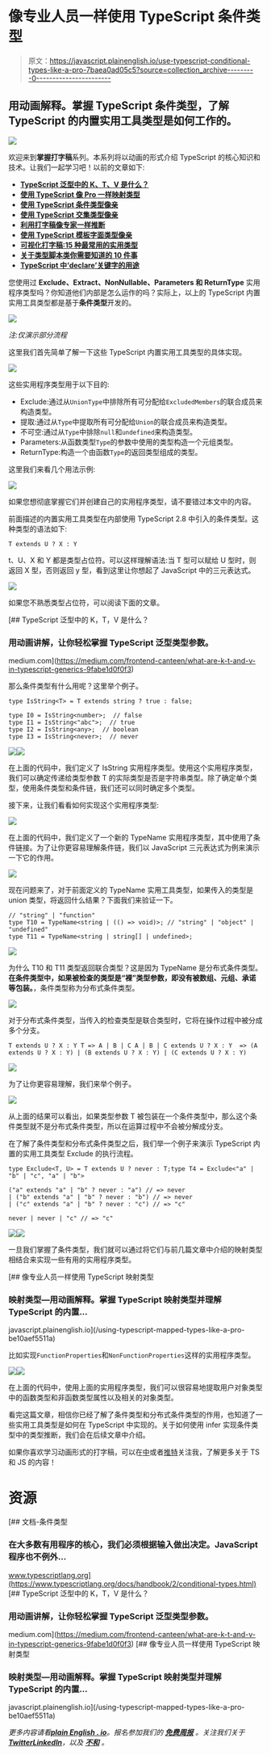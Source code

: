 # 像专业人员一样使用 TypeScript 条件类型

> 原文：<https://javascript.plainenglish.io/use-typescript-conditional-types-like-a-pro-7baea0ad05c5?source=collection_archive---------0----------------------->

## 用动画解释。掌握 TypeScript 条件类型，了解 TypeScript 的内置实用工具类型是如何工作的。

![](img/8a893a3bc204c606a93664f85c9d6898.png)

欢迎来到**掌握打字稿**系列。本系列将以动画的形式介绍 TypeScript 的核心知识和技术。让我们一起学习吧！以前的文章如下:

*   [**TypeScript 泛型中的 K、T、V 是什么？**](https://medium.com/frontend-canteen/what-are-k-t-and-v-in-typescript-generics-9fabe1d0f0f3)
*   [**使用 TypeScript 像 Pro 一样映射类型**](/using-typescript-mapped-types-like-a-pro-be10aef5511a)
*   [**使用 TypeScript 条件类型像亲**](/use-typescript-conditional-types-like-a-pro-7baea0ad05c5)
*   [**使用 TypeScript 交集类型像亲**](/using-typescript-intersection-types-like-a-pro-a55da6a6a5f7)
*   [**利用打字稿像专家一样推断**](https://levelup.gitconnected.com/using-typescript-infer-like-a-pro-f30ab8ab41c7)
*   [**使用 TypeScript 模板字面类型像亲**](https://medium.com/javascript-in-plain-english/how-to-use-typescript-template-literal-types-like-a-pro-2e02a7db0bac)
*   [**可视化打字稿:15 种最常用的实用类型**](/15-utility-types-that-every-typescript-developer-should-know-6cf121d4047c)
*   [**关于类型脚本类你需要知道的 10 件事**](https://levelup.gitconnected.com/10-things-you-need-to-know-about-typescript-classes-f58c57869266)
*   [**TypeScript 中‘declare’关键字的用途**](/purpose-of-declare-keyword-in-typescript-8431d9db2b10)

您使用过 **Exclude、Extract、NonNullable、Parameters 和 ReturnType** 实用程序类型吗？你知道他们内部是怎么运作的吗？实际上，以上的 TypeScript 内置实用工具类型都是基于**条件类型**开发的。

![](img/05e11051ffbf7c6f1cb202af2cf2a548.png)

*注:仅演示部分流程*

这里我们首先简单了解一下这些 TypeScript 内置实用工具类型的具体实现。

![](img/01b590ac3b99c2d47d7c0d0f949647be.png)

这些实用程序类型用于以下目的:

*   Exclude:通过从`UnionType`中排除所有可分配给`ExcludedMembers`的联合成员来构造类型。
*   提取:通过从`Type`中提取所有可分配给`Union`的联合成员来构造类型。
*   不可空:通过从`Type`中排除`null`和`undefined`来构造类型。
*   Parameters:从函数类型`Type`的参数中使用的类型构造一个元组类型。
*   ReturnType:构造一个由函数`Type`的返回类型组成的类型。

这里我们来看几个用法示例:

![](img/71b4c5f0c9869c8cd5eb227109618f12.png)

如果您想彻底掌握它们并创建自己的实用程序类型，请不要错过本文中的内容。

前面描述的内置实用工具类型在内部使用 TypeScript 2.8 中引入的条件类型。这种类型的语法如下:

```
T extends U ? X : Y
```

t、U、X 和 Y 都是类型占位符。可以这样理解语法:当 T 型可以赋给 U 型时，则返回 X 型，否则返回 y 型，看到这里让你想起了 JavaScript 中的三元表达式。

![](img/f07f24e5b5afdbf2a8789673bde0cd32.png)

如果您不熟悉类型占位符，可以阅读下面的文章。

[](https://medium.com/frontend-canteen/what-are-k-t-and-v-in-typescript-generics-9fabe1d0f0f3) [## TypeScript 泛型中的 K，T，V 是什么？

### 用动画讲解，让你轻松掌握 TypeScript 泛型类型参数。

medium.com](https://medium.com/frontend-canteen/what-are-k-t-and-v-in-typescript-generics-9fabe1d0f0f3) 

那么条件类型有什么用呢？这里举个例子。

```
type IsString<T> = T extends string ? true : false;
​
type I0 = IsString<number>;  // false
type I1 = IsString<"abc">;  // true
type I2 = IsString<any>;  // boolean
type I3 = IsString<never>;  // never
```

![](img/6b5ca0bfac33d431626935a7e9942057.png)![](img/bc125f0486c18e0e891c8dca011626a9.png)

在上面的代码中，我们定义了 IsString 实用程序类型。使用这个实用程序类型，我们可以确定传递给类型参数 T 的实际类型是否是字符串类型。除了确定单个类型，使用条件类型和条件链，我们还可以同时确定多个类型。

接下来，让我们看看如何实现这个实用程序类型:

![](img/ca1b0409e7b587a9957ef63aa7ff4e9f.png)

在上面的代码中，我们定义了一个新的 TypeName 实用程序类型，其中使用了条件链接。为了让你更容易理解条件链，我们以 JavaScript 三元表达式为例来演示一下它的作用。

![](img/8c47c684fba2a85320c46cf4d951b158.png)

现在问题来了，对于前面定义的 TypeName 实用工具类型，如果传入的类型是 union 类型，将返回什么结果？下面我们来验证一下。

```
// "string" | "function"
type T10 = TypeName<string | (() => void)>; // "string" | "object" | "undefined"
type T11 = TypeName<string | string[] | undefined>;
```

![](img/56c7c666271f772a6969b72017bd672b.png)

为什么 T10 和 T11 类型返回联合类型？这是因为 TypeName 是分布式条件类型。**在条件类型中，如果被检查的类型是“裸”类型参数，即没有被数组、元组、承诺等包装。**，条件类型称为分布式条件类型。

![](img/02640d3c9ff37f886532faad13092850.png)

对于分布式条件类型，当传入的检查类型是联合类型时，它将在操作过程中被分成多个分支。

```
T extends U ? X : Y T => A | B | C A | B | C extends U ? X : Y  => (A extends U ? X : Y) | (B extends U ? X : Y) | (C extends U ? X : Y)
```

![](img/56ebed5052d395d1906b688088c00d68.png)

为了让你更容易理解，我们来举个例子。

![](img/7b272a77e8542b5ea6143d12286d1dde.png)

从上面的结果可以看出，如果类型参数 T 被包装在一个条件类型中，那么这个条件类型就不是分布式条件类型，所以在运算过程中不会被分解成分支。

在了解了条件类型和分布式条件类型之后，我们举一个例子来演示 TypeScript 内置的实用工具类型 Exclude 的执行流程。

```
type Exclude<T, U> = T extends U ? never : T;type T4 = Exclude<"a" | "b" | "c", "a" | "b">
​
("a" extends "a" | "b" ? never : "a") // => never
| ("b" extends "a" | "b" ? never : "b") // => never
| ("c" extends "a" | "b" ? never : "c") // => "c"
​
never | never | "c" // => "c"
```

![](img/800d73beb34ea27828b1a92803427d44.png)![](img/ee3d3de75acbeb9a028fc55600ab8598.png)

一旦我们掌握了条件类型，我们就可以通过将它们与前几篇文章中介绍的映射类型相结合来实现一些有用的实用程序类型。

[](/using-typescript-mapped-types-like-a-pro-be10aef5511a) [## 像专业人员一样使用 TypeScript 映射类型

### 映射类型—用动画解释。掌握 TypeScript 映射类型并理解 TypeScript 的内置…

javascript.plainenglish.io](/using-typescript-mapped-types-like-a-pro-be10aef5511a) 

比如实现`FunctionProperties`和`NonFunctionProperties`这样的实用程序类型。

![](img/56a81d508b351e1f31006f5b0665270e.png)![](img/505f62ec44f35f4392c96ad537172ddb.png)

在上面的代码中，使用上面的实用程序类型，我们可以很容易地提取用户对象类型中的函数类型和非函数类型属性以及相关的对象类型。

看完这篇文章，相信你已经了解了条件类型和分布式条件类型的作用，也知道了一些实用工具类型是如何在 TypeScript 中实现的。关于如何使用 infer 实现条件类型中的类型推断，我们会在后续文章中介绍。

如果你喜欢学习动画形式的打字稿，可以在[中](https://medium.com/@bytefer)或者[推特](https://twitter.com/Tbytefer)关注我，了解更多关于 TS 和 JS 的内容！

# 资源

[](https://www.typescriptlang.org/docs/handbook/2/conditional-types.html) [## 文档-条件类型

### 在大多数有用程序的核心，我们必须根据输入做出决定。JavaScript 程序也不例外…

www.typescriptlang.org](https://www.typescriptlang.org/docs/handbook/2/conditional-types.html) [](https://medium.com/frontend-canteen/what-are-k-t-and-v-in-typescript-generics-9fabe1d0f0f3) [## TypeScript 泛型中的 K，T，V 是什么？

### 用动画讲解，让你轻松掌握 TypeScript 泛型类型参数。

medium.com](https://medium.com/frontend-canteen/what-are-k-t-and-v-in-typescript-generics-9fabe1d0f0f3) [](/using-typescript-mapped-types-like-a-pro-be10aef5511a) [## 像专业人员一样使用 TypeScript 映射类型

### 映射类型—用动画解释。掌握 TypeScript 映射类型并理解 TypeScript 的内置…

javascript.plainenglish.io](/using-typescript-mapped-types-like-a-pro-be10aef5511a) 

*更多内容请看*[***plain English . io***](https://plainenglish.io/)*。报名参加我们的* [***免费周报***](http://newsletter.plainenglish.io/) *。关注我们关于*[***Twitter***](https://twitter.com/inPlainEngHQ)[***LinkedIn***](https://www.linkedin.com/company/inplainenglish/)*，以及* [***不和***](https://discord.gg/GtDtUAvyhW) *。*